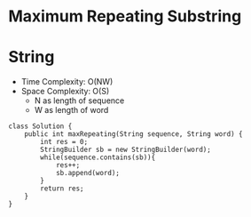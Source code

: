 # Maximum Repeating Substring
# String
* Time Complexity: O(NW)
* Space Complexity: O(S)
    * N as length of sequence
    * W as length of word
```
class Solution {
    public int maxRepeating(String sequence, String word) {
        int res = 0;
        StringBuilder sb = new StringBuilder(word);
        while(sequence.contains(sb)){
            res++;
            sb.append(word);
        }
        return res;
    }
}
```